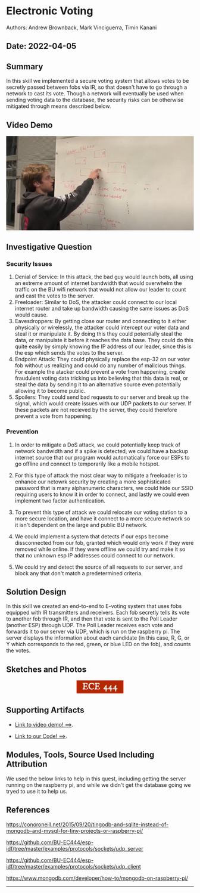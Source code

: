# Electronic Voting
Authors: Andrew Brownback, Mark Vinciguerra, Timin Kanani

Date: 2022-04-05
-----

## Summary

In this skill we implemented a secure voting system that allows votes to be secretly passed between fobs via IR, so that doesn't have to go through a network to cast its vote. Though a network will eventually be used when sending voting data to the database, the security risks can be otherwise mitigated through means described below. 

## Video Demo
[![VIDEO DEMO](./images/video_pt.jpg)](https://www.youtube.com/watch?v=7NL48_KedVY)

## Investigative Question

### Security Issues
1.  Denial of Service: In this attack, the bad guy would launch bots, all using an extreme amount of internet bandwidth that would overwhelm the traffic on the BU wifi network that would not allow our leader to count and cast the votes to the server. 
2.  Freeloader: Similar to DoS, the attacker could connect to our local internet router and take up bandwidth causing the same issues as DoS would cause. 
3.  Eavesdroppers: By getting close our router and connecting to it either physically or wirelessly, the attacker could intercept our voter data and steal it or manipulate it. By doing this they could potentially steal the data, or manipulate it before it reaches the data base. They could do this quite easily by simply knowing the IP address of our leader, since this is the esp which sends the votes to the server.  
4.  Endpoint Attack: They could physically replace the esp-32 on our voter fob without us realizing and could do any number of malicious things. For example the atacker could prevent a vote from happening, create fraudulent voting data tricking us into believing that this data is real, or steal the data by sending it to an alternative source even potentially allowing it to become public. 
5.  Spoilers: They could send bad requests to our server and break up the signal, which would create issues with our UDP packets to our server. If these packets are not recieved by the server, they could therefore prevent a vote from happening. 

### Prevention
1.  In order to mitigate a DoS attack, we could potentially keep track of network bandwidth and if a spike is detected, we could have a backup internet source that our program would automatically force our ESPs to go offline and connect to temporarily like a mobile hotspot. 

2.  For this type of attack the most clear way to mitigate a freeloader is to enhance our netowrk security by creating a more sophisticated password that is many alphanumeric characters, we could hide our SSID requiring users to know it in order to connect, and lastly we could even implement two factor authentication. 

3.  To prevent this type of attack we could relocate our voting station to a more secure location, and have it connect to a more secure network so it isn't dependent on the large and public BU network.

4.  We could implement a system that detects if our esps become dissconnected from our fob, granted which would only work if they were removed while online. If they were offline we could try and make it so that no unknown esp IP addresses could connect to our network. 

5.  We could try and detect the source of all requests to our server, and block any that don't match a predetermined criteria. 

## Solution Design

In this skill we created an end-to-end to E-voting system that uses fobs equipped with IR transmitters and receivers. Each fob secretly tells its vote to another fob through IR, and then that vote is sent to the Poll Leader (another ESP) through UDP. The Poll Leader receives each vote and forwards it to our server via UDP, which is run on the raspberry pi. The server displays the information about each candidate (in this case, R, G, or Y which corresponds to the red, green, or blue LED on the fob), and counts the votes. 


## Sketches and Photos
<center><img src="./images/ece444.png" width="25%" /></center>  
<center> </center>


## Supporting Artifacts
- [Link to video demo! ==>](https://www.youtube.com/watch?v=7NL48_KedVY).

- [Link to our Code! ==>](https://github.com/BU-EC444/Team11-Team-Hobbit-Brownback-Vinciguerra-Kanani/tree/master/quest-4/code).

## Modules, Tools, Source Used Including Attribution

We used the below links to help in this quest, including getting the server running on the raspberry pi, and while we didn't get the database going we tryed to use it to help us. 

## References

https://conoroneill.net/2015/09/20/tingodb-and-sqlite-instead-of-mongodb-and-mysql-for-tiny-projects-or-raspberry-pi/

https://github.com/BU-EC444/esp-idf/tree/master/examples/protocols/sockets/udp_server

https://github.com/BU-EC444/esp-idf/tree/master/examples/protocols/sockets/udp_client

https://www.mongodb.com/developer/how-to/mongodb-on-raspberry-pi/


-----

